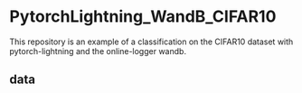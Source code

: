# PytorchLightning_WandB_CIFAR10

This repository is an example of a classification on the CIFAR10 dataset with pytorch-lightning and the online-logger wandb.

## data
